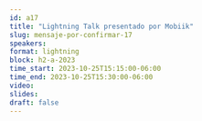 ```yaml
---
id: a17
title: "Lightning Talk presentado por Mobiik"
slug: mensaje-por-confirmar-17
speakers:
format: lightning
block: h2-a-2023
time_start: 2023-10-25T15:15:00-06:00
time_end: 2023-10-25T15:30:00-06:00
video:
slides:
draft: false
---
```

